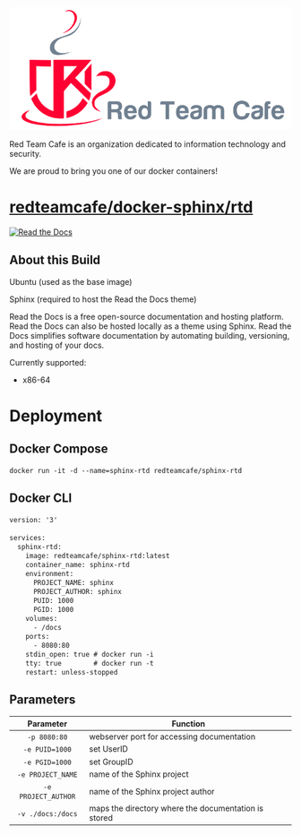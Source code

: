 [![redteamcafe.com](https://github.com/redteamcafe/docker-temp/raw/main/redteamcafe-logo.png)](https://redteamcafe.com)

Red Team Cafe is an organization dedicated to information technology and security.

We are proud to bring you one of our docker containers!

# [redteamcafe/docker-sphinx/rtd](https://github.com/redteamcafe/docker-sphinx-rtd)

[![Read the Docs](https://read-the-docs-guidelines.readthedocs-hosted.com/_downloads/731c436d154e84ae4d3c2430d62c6020/logo-wordmark-dark.svg)](https://readthedocs.org/)

## About this Build

Ubuntu (used as the base image)

Sphinx (required to host the Read the Docs theme)

Read the Docs is a free open-source documentation and hosting platform. Read the Docs can also be hosted locally as a theme using Sphinx. Read the Docs simplifies software documentation by automating building, versioning, and hosting of your docs. 

Currently supported:
* x86-64

# Deployment

## Docker Compose
```
docker run -it -d --name=sphinx-rtd redteamcafe/sphinx-rtd
```
## Docker CLI
```
version: '3'

services:
  sphinx-rtd:
    image: redteamcafe/sphinx-rtd:latest
    container_name: sphinx-rtd
    environment:
      PROJECT_NAME: sphinx
      PROJECT_AUTHOR: sphinx
      PUID: 1000
      PGID: 1000
    volumes:
      - /docs
    ports:
      - 8080:80
    stdin_open: true # docker run -i
    tty: true        # docker run -t
    restart: unless-stopped
```
## Parameters
| Parameter | Function |
| :----: | --- |
| `-p 8080:80` | webserver port for accessing documentation |
| `-e PUID=1000` | set UserID |
| `-e PGID=1000` | set GroupID |
| `-e PROJECT_NAME` | name of the Sphinx project |
| `-e PROJECT_AUTHOR` | name of the Sphinx project author |
| `-v ./docs:/docs` | maps the directory where the documentation is stored |





